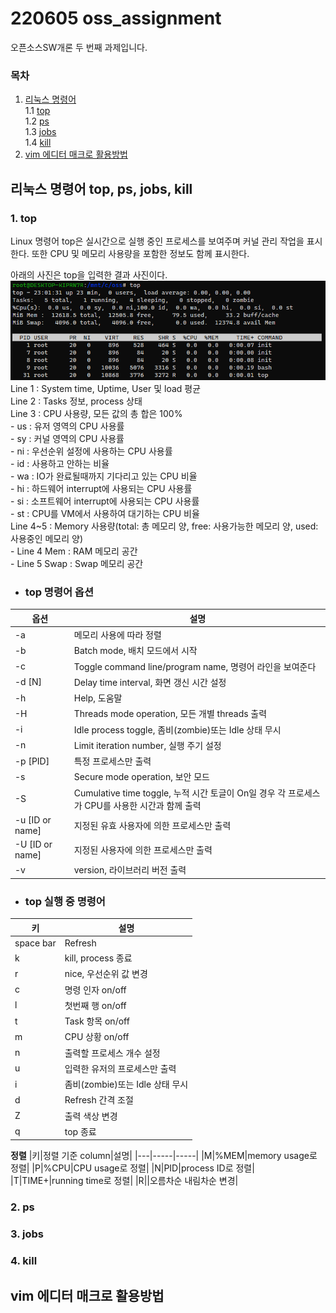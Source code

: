 # 220605 oss_assignment
 오픈소스SW개론 두 번째 과제입니다.  


### 목차  
1. [리눅스 명령어](#리눅스-명령어-top,-ps,-jobs,-kill)  
1.1 [top](#1.-top)  
1.2 [ps](#2.-ps)  
1.3 [jobs](#3.-jobs)  
1.4 [kill](#4.-kill)  
2. [vim 에디터 매크로 활용방법](#vim-에디터-매크로-활용방법)  



## 리눅스 명령어 top, ps, jobs, kill
### 1. top
Linux 명령어 top은 실시간으로 실행 중인 프로세스를 보여주며 커널 관리 작업을 표시한다. 또한 CPU 및 메모리 사용량을 포함한 정보도 함께 표시한다.  

아래의 사진은 top을 입력한 결과 사진이다.  
![top_image](./image/top_.PNG)
Line 1 : System time, Uptime, User 및 load 평균  
Line 2 : Tasks 정보, process 상태    
Line 3 : CPU 사용량, 모든 값의 총 합은 100%  
    - us : 유저 영역의 CPU 사용률   
    - sy : 커널 영역의 CPU 사용률  
    - ni : 우선순위 설정에 사용하는 CPU 사용률  
    - id : 사용하고 안하는 비율  
    - wa : IO가 완료될때까지 기다리고 있는 CPU 비율  
    - hi : 하드웨어 interrupt에 사용되는 CPU 사용률  
    - si : 소프트웨어 interrupt에 사용되는 CPU 사용률    
    - st : CPU를 VM에서 사용하여 대기하는 CPU 비율  
Line 4~5 : Memory 사용량(total: 총 메모리 양, free: 사용가능한 메모리 양, used: 사용중인 메모리 양)  
    - Line 4 Mem : RAM 메모리 공간  
    - Line 5 Swap : Swap 메모리 공간  

* ### top 명령어 옵션
|옵션|설명|
|---|-----|
|-a|메모리 사용에 따라 정렬|
|-b|Batch mode, 배치 모드에서 시작|
|-c|Toggle command line/program name, 명령어 라인을 보여준다|
|-d [N]|Delay time interval, 화면 갱신 시간 설정|
|-h|Help, 도움말|
|-H|Threads mode operation, 모든 개별 threads 출력|
|-i|Idle process toggle, 좀비(zombie)또는 Idle 상태 무시|
|-n|Limit iteration number, 실행 주기 설정|
|-p [PID]|특정 프로세스만 출력|
|-s|Secure mode operation, 보안 모드|
|-S|Cumulative time toggle, 누적 시간 토글이 On일 경우 각 프로세스가 CPU를 사용한 시간과 함께 출력|
|-u [ID or name]|지정된 유효 사용자에 의한 프로세스만 출력|
|-U [ID or name]|지정된 사용자에 의한 프로세스만 출력|
|-v|version, 라이브러리 버전 출력|

* ### top 실행 중 명령어
|키|설명|
|---|-----|
|space bar|Refresh|
|k|kill, process 종료|
|r|nice, 우선순위 값 변경|
|c|명령 인자 on/off|
|l|첫번째 행 on/off|
|t|Task 항목 on/off|
|m|CPU 상황 on/off|
|n|출력할 프로세스 개수 설정|
|u|입력한 유저의 프로세스만 출력|
|i|좀비(zombie)또는 Idle 상태 무시|
|d|Refresh 간격 조절|
|Z|출력 색상 변경|
|q|top 종료|

**정렬**
|키|정렬 기준 column|설명|
|---|-----|-----|
|M|%MEM|memory usage로 정렬|
|P|%CPU|CPU usage로 정렬|
|N|PID|process ID로 정렬|
|T|TIME+|running time로 정렬|
|R||오름차순 내림차순 변경|



### 2. ps

### 3. jobs

### 4. kill


## vim 에디터 매크로 활용방법
